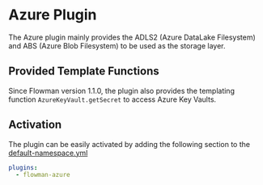 # Azure Plugin

The Azure plugin mainly provides the ADLS2 (Azure DataLake Filesystem) and ABS (Azure Blob Filesystem) to be used 
as the storage layer.


## Provided Template Functions 
Since Flowman version 1.1.0, the plugin also provides the templating function `AzureKeyVault.getSecret` to access Azure
Key Vaults.


## Activation

The plugin can be easily activated by adding the following section to the [default-namespace.yml](../spec/namespace.md)
```yaml
plugins:
  - flowman-azure 
```
